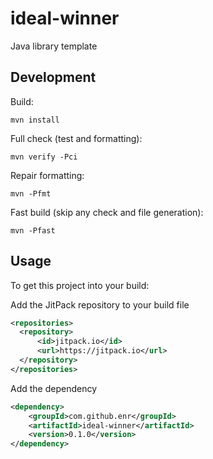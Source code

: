 # ideal-winner

Java library template

## Development

Build:

```
mvn install
```

Full check (test and formatting):

```
mvn verify -Pci
```

Repair formatting:

```
mvn -Pfmt
```

Fast build (skip any check and file generation):

```
mvn -Pfast
```

## Usage

To get this project into your build:

Add the JitPack repository to your build file

```xml
<repositories>
  <repository>
      <id>jitpack.io</id>
      <url>https://jitpack.io</url>
  </repository>
</repositories>
```

Add the dependency

```xml
<dependency>
    <groupId>com.github.enr</groupId>
    <artifactId>ideal-winner</artifactId>
    <version>0.1.0</version>
</dependency>
```
